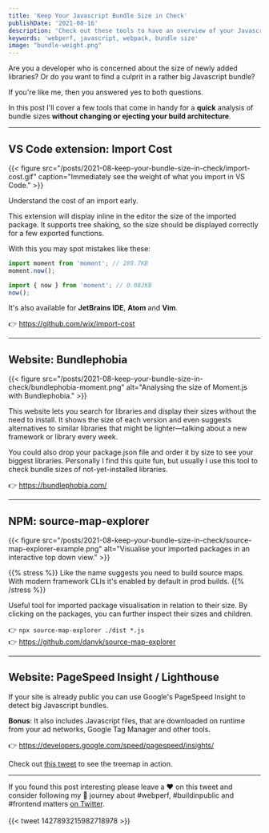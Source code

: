 ```yaml
---
title: 'Keep Your Javascript Bundle Size in Check'
publishDate: '2021-08-16'
description: 'Check out these tools to have an overview of your Javascript bundle size.'
keywords: 'webperf, javascript, webpack, bundle size'
image: "bundle-weight.png"
---
```


Are you a developer who is concerned about the size of newly added libraries? Or do you want to find a culprit in a rather big Javascript bundle?

If you're like me, then you answered yes to both questions.

In this post I'll cover a few tools that come in handy for a **quick** analysis of bundle sizes **without changing or ejecting your build architecture**.

---

## VS Code extension: Import Cost

{{< figure src="/posts/2021-08-keep-your-bundle-size-in-check/import-cost.gif" caption="Immediately see the weight of what you import in VS Code." >}}

Understand the cost of an import early.

This extension will display inline in the editor the size of the imported package. It supports tree shaking, so the size should be displayed correctly for a few exported functions.

With this you may spot mistakes like these:

```javascript
import moment from 'moment'; // 289.7KB
moment.now();

import { now } from 'moment'; // 0.082KB
now();
```

It's also available for **JetBrains IDE**, **Atom** and **Vim**.

👉 https://github.com/wix/import-cost

---

## Website: Bundlephobia

{{< figure src="/posts/2021-08-keep-your-bundle-size-in-check/bundlephobia-moment.png" alt="Analysing the size of Moment.js with Bundlephobia." >}}

This website lets you search for libraries and display their sizes without the need to install. It shows the size of each version and even suggests alternatives to similar libraries that might be lighter—talking about a new framework or library every week.

You could also drop your package.json file and order it by size to see your biggest libraries. Personally I find this quite fun, but usually I use this tool to check bundle sizes of not-yet-installed libraries.

👉 https://bundlephobia.com/

---

## NPM: source-map-explorer

{{< figure src="/posts/2021-08-keep-your-bundle-size-in-check/source-map-explorer-example.png" alt="Visualise your imported packages in an interactive top down view." >}}

{{% stress %}}
Like the name suggests you need to build source maps. With modern framework CLIs it's enabled by default in prod builds.
{{% /stress %}}

Useful tool for imported package visualisation in relation to their size. By clicking on the packages, you can further inspect their sizes and children.

👉 `npx source-map-explorer ./dist *.js`
<br>
👉 https://github.com/danvk/source-map-explorer

---

## Website: PageSpeed Insight / Lighthouse

If your site is already public you can use Google's PageSpeed Insight to detect big Javascript bundles. 

**Bonus**: It also includes Javascript files, that are downloaded on runtime from your ad networks, Google Tag Manager and other tools.

👉 https://developers.google.com/speed/pagespeed/insights/

Check out [this tweet](https://twitter.com/____lighthouse/status/1400529906577162243) to see the treemap in action.

---

If you found this post interesting please leave a ❤️ on this tweet and consider following my 🎢 journey about #webperf, #buildinpublic and #frontend matters [on Twitter](https://twitter.com/zwacky).
<br /><br />
{{< tweet 1427893215982718978 >}}
